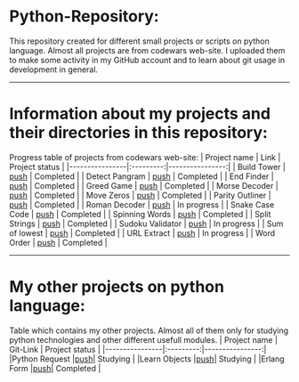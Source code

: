 # Python-Repository:
This repository created for different small projects or scripts on python language. 
Almost all projects are from codewars web-site. I uploaded them to make some activity in my GitHub account and to learn about git usage in development in general.
____
# Information about my projects and their directories in this repository:
Progress table of projects from codewars web-site:
| Project name | Link | Project status |
|----------------|:---------:|----------------:|
| Build Tower | [push](https://www.codewars.com/kata/576757b1df89ecf5bd00073b) | Completed |
| Detect Pangram | [push](https://www.codewars.com/kata/545cedaa9943f7fe7b000048) | Completed |
| End Finder | [push](https://www.codewars.com/kata/51f2d1cafc9c0f745c00037d) | Completed |
| Greed Game | [push](https://www.codewars.com/kata/5270d0d18625160ada0000e4) | Completed |
| Morse Decoder | [push](https://www.codewars.com/kata/54b724efac3d5402db00065e) | Completed |
| Move Zeros | [push](https://www.codewars.com/kata/52597aa56021e91c93000cb0) | Completed |
| Parity Outliner | [push](https://www.codewars.com/kata/5526fc09a1bbd946250002dc) | Completed |
| Roman Decoder | [push](https://www.codewars.com/kata/51b62bf6a9c58071c600001b) | In progress |
| Snake Case Code | [push](https://www.codewars.com/kata/529b418d533b76924600085d) | Completed |
| Spinning Words | [push](https://www.codewars.com/kata/5264d2b162488dc400000001) | Completed |
| Split Strings | [push](https://www.codewars.com/kata/515de9ae9dcfc28eb6000001) | Completed |
| Sudoku Validator  | [push](https://www.codewars.com/kata/529bf0e9bdf7657179000008) | In progress |
| Sum of lowest | [push](https://www.codewars.com/kata/558fc85d8fd1938afb000014) | Completed |
| URL Extract | [push](https://www.codewars.com/kata/514a024011ea4fb54200004b) | In progress |
| Word Order | [push](https://www.codewars.com/kata/55c45be3b2079eccff00010f) | Completed |

____
# My other projects on python language:
Table which contains my other projects. Almost all of them only for studying python technologies and other different usefull modules.
| Project name | Git-Link | Project status |
|----------------|:---------:|----------------:|
|Python Request |[push](https://github.com/mm0ri/Python-Repository/tree/main/Python%20Request)| Studying |
|Learn Objects |[push](https://github.com/mm0ri/Python-Repository/tree/main/Learn%20Objects)| Studying |
|Erlang Form |[push](https://github.com/mm0ri/Python-Repository/tree/main/Erlang%20Form)| Completed |
